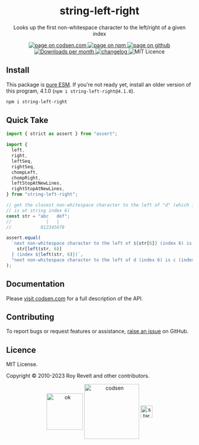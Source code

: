 <h1 align="center">string-left-right</h1>

<p align="center">Looks up the first non-whitespace character to the left/right of a given index</p>

<p align="center">
  <a href="https://codsen.com/os/string-left-right" rel="nofollow noreferrer noopener">
    <img src="https://img.shields.io/badge/-codsen-blue?style=flat-square" alt="page on codsen.com">
  </a>
  <a href="https://www.npmjs.com/package/string-left-right" rel="nofollow noreferrer noopener">
    <img src="https://img.shields.io/badge/-npm-blue?style=flat-square" alt="page on npm">
  </a>
  <a href="https://github.com/codsen/codsen/tree/main/packages/string-left-right" rel="nofollow noreferrer noopener">
    <img src="https://img.shields.io/badge/-github-blue?style=flat-square" alt="page on github">
  </a>
  <a href="https://npmcharts.com/compare/string-left-right?interval=30" rel="nofollow noreferrer noopener" target="_blank">
    <img src="https://img.shields.io/npm/dm/string-left-right.svg?style=flat-square" alt="Downloads per month">
  </a>
  <a href="https://codsen.com/os/string-left-right/changelog" rel="nofollow noreferrer noopener">
    <img src="https://img.shields.io/badge/changelog-here-brightgreen?style=flat-square" alt="changelog">
  </a>
  <img src="https://img.shields.io/badge/licence-MIT-brightgreen.svg?style=flat-square" alt="MIT Licence">
</p>

## Install

This package is [pure ESM](https://gist.github.com/sindresorhus/a39789f98801d908bbc7ff3ecc99d99c). If you're not ready yet, install an older version of this program, 4.1.0 (`npm i string-left-right@4.1.0`).

```bash
npm i string-left-right
```

## Quick Take

```js
import { strict as assert } from "assert";

import {
  left,
  right,
  leftSeq,
  rightSeq,
  chompLeft,
  chompRight,
  leftStopAtNewLines,
  rightStopAtNewLines,
} from "string-left-right";

// get the closest non-whitespace character to the left of "d" (which itself
// is at string index 6)
const str = "abc   def";
//             |   |
//           012345678

assert.equal(
  `next non-whitespace character to the left of ${str[6]} (index 6) is ${
    str[left(str, 6)]
  } (index ${left(str, 6)})`,
  "next non-whitespace character to the left of d (index 6) is c (index 2)",
);
```

## Documentation

Please [visit codsen.com](https://codsen.com/os/string-left-right/) for a full description of the API.

## Contributing

To report bugs or request features or assistance, [raise an issue](https://github.com/codsen/codsen/issues/new/choose) on GitHub.

## Licence

MIT License.

Copyright © 2010-2023 Roy Revelt and other contributors.

<p align="center"><img src="https://codsen.com/images/png-codsen-ok.png" width="98" alt="ok" align="center"> <img src="https://codsen.com/images/png-codsen-1.png" width="148" alt="codsen" align="center"> <img src="https://codsen.com/images/png-codsen-star-small.png" width="32" alt="star" align="center"></p>
